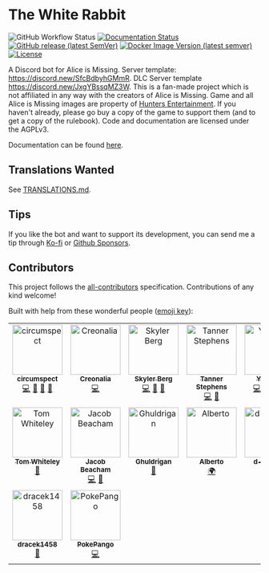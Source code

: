 # The White Rabbit

![GitHub Workflow Status](https://img.shields.io/github/actions/workflow/status/circumspect/White-Rabbit/login-test.yml?branch=main)
[![Documentation Status](https://readthedocs.org/projects/white-rabbit/badge/?version=latest)](https://white-rabbit.readthedocs.io/en/latest/?badge=latest)
[![GitHub release (latest SemVer)](https://img.shields.io/github/v/release/circumspect/White-Rabbit)](https://github.com/circumspect/White-Rabbit/releases)
[![Docker Image Version (latest semver)](https://img.shields.io/docker/v/circumspect/white-rabbit?label=Docker%20Hub)](https://hub.docker.com/r/circumspect/white-rabbit)
[![License](https://img.shields.io/github/license/circumspect/White-Rabbit)](https://github.com/circumspect/White-Rabbit/blob/main/LICENSE)

A Discord bot for Alice is Missing. Server template: <https://discord.new/SfcBdbyhGMmR>.
DLC Server template <https://discord.new/JxgYBssqMZ3W>.
This is a fan-made project which is not affiliated in any way with the creators of Alice is Missing.
Game and all Alice is Missing images are property of
[Hunters Entertainment](https://www.huntersentertainment.com/alice-is-missing).
If you haven't already, please go buy a copy of the game to support them (and
to get a copy of the rulebook). Code and documentation are licensed under the
AGPLv3.

Documentation can be found [here](https://white-rabbit.readthedocs.io/).

## Translations Wanted

See [TRANSLATIONS.md](https://github.com/circumspect/White-Rabbit/blob/main/TRANSLATIONS.md).

## Tips

If you like the bot and want to support its development, you can send me a tip
through [Ko-fi](https://ko-fi.com/circumspect) or
[Github Sponsors](https://github.com/sponsors/circumspect).

## Contributors

This project follows the [all-contributors](https://github.com/all-contributors/all-contributors)
specification. Contributions of any kind welcome!

Built with help from these wonderful people ([emoji key](https://allcontributors.org/docs/en/emoji-key)):

<!-- ALL-CONTRIBUTORS-LIST:START - Do not remove or modify this section -->
<!-- prettier-ignore-start -->
<!-- markdownlint-disable -->
<table>
  <tbody>
    <tr>
      <td align="center" valign="top" width="14.28%"><a href="https://github.com/circumspect"><img src="https://avatars.githubusercontent.com/u/40770208?v=4?s=100" width="100px;" alt="circumspect"/><br /><sub><b>circumspect</b></sub></a><br /><a href="https://github.com/circumspect/White-Rabbit/commits?author=circumspect" title="Code">💻</a> <a href="https://github.com/circumspect/White-Rabbit/commits?author=circumspect" title="Documentation">📖</a> <a href="#design-circumspect" title="Design">🎨</a> <a href="#maintenance-circumspect" title="Maintenance">🚧</a></td>
      <td align="center" valign="top" width="14.28%"><a href="https://github.com/Creonalia"><img src="https://avatars.githubusercontent.com/u/52385967?v=4?s=100" width="100px;" alt="Creonalia"/><br /><sub><b>Creonalia</b></sub></a><br /><a href="https://github.com/circumspect/White-Rabbit/commits?author=Creonalia" title="Code">💻</a></td>
      <td align="center" valign="top" width="14.28%"><a href="http://skylerberg.com"><img src="https://avatars.githubusercontent.com/u/4156131?v=4?s=100" width="100px;" alt="Skyler Berg"/><br /><sub><b>Skyler Berg</b></sub></a><br /><a href="https://github.com/circumspect/White-Rabbit/commits?author=skylerberg" title="Code">💻</a> <a href="https://github.com/circumspect/White-Rabbit/commits?author=skylerberg" title="Documentation">📖</a> <a href="https://github.com/circumspect/White-Rabbit/issues?q=author%3Askylerberg" title="Bug reports">🐛</a></td>
      <td align="center" valign="top" width="14.28%"><a href="http://0x99.net"><img src="https://avatars.githubusercontent.com/u/8868033?v=4?s=100" width="100px;" alt="Tanner Stephens"/><br /><sub><b>Tanner Stephens</b></sub></a><br /><a href="https://github.com/circumspect/White-Rabbit/commits?author=tannerstephens" title="Code">💻</a> <a href="https://github.com/circumspect/White-Rabbit/commits?author=tannerstephens" title="Documentation">📖</a></td>
      <td align="center" valign="top" width="14.28%"><a href="https://github.com/Ylkhana"><img src="https://avatars.githubusercontent.com/u/48254532?v=4?s=100" width="100px;" alt="Ylkhana"/><br /><sub><b>Ylkhana</b></sub></a><br /><a href="https://github.com/circumspect/White-Rabbit/commits?author=Ylkhana" title="Code">💻</a> <a href="#translation-Ylkhana" title="Translation">🌍</a> <a href="https://github.com/circumspect/White-Rabbit/issues?q=author%3AYlkhana" title="Bug reports">🐛</a> <a href="#design-Ylkhana" title="Design">🎨</a></td>
      <td align="center" valign="top" width="14.28%"><a href="https://github.com/theo-ardouin"><img src="https://avatars.githubusercontent.com/u/13322753?v=4?s=100" width="100px;" alt="Théo Ardouin"/><br /><sub><b>Théo Ardouin</b></sub></a><br /><a href="https://github.com/circumspect/White-Rabbit/commits?author=theo-ardouin" title="Code">💻</a> <a href="https://github.com/circumspect/White-Rabbit/issues?q=author%3Atheo-ardouin" title="Bug reports">🐛</a></td>
      <td align="center" valign="top" width="14.28%"><a href="https://loh.re"><img src="https://avatars.githubusercontent.com/u/5897819?v=4?s=100" width="100px;" alt="Hati"/><br /><sub><b>Hati</b></sub></a><br /><a href="#translation-Gabbalo" title="Translation">🌍</a> <a href="#userTesting-Gabbalo" title="User Testing">📓</a> <a href="https://github.com/circumspect/White-Rabbit/issues?q=author%3AGabbalo" title="Bug reports">🐛</a></td>
    </tr>
    <tr>
      <td align="center" valign="top" width="14.28%"><a href="https://github.com/Zanaku"><img src="https://avatars.githubusercontent.com/u/1145197?v=4?s=100" width="100px;" alt="Tom Whiteley"/><br /><sub><b>Tom Whiteley</b></sub></a><br /><a href="https://github.com/circumspect/White-Rabbit/issues?q=author%3AZanaku" title="Bug reports">🐛</a></td>
      <td align="center" valign="top" width="14.28%"><a href="http://pipejakob.com"><img src="https://avatars.githubusercontent.com/u/1605981?v=4?s=100" width="100px;" alt="Jacob Beacham"/><br /><sub><b>Jacob Beacham</b></sub></a><br /><a href="https://github.com/circumspect/White-Rabbit/commits?author=pipejakob" title="Code">💻</a> <a href="https://github.com/circumspect/White-Rabbit/issues?q=author%3Apipejakob" title="Bug reports">🐛</a></td>
      <td align="center" valign="top" width="14.28%"><a href="https://github.com/Ghuldrigan"><img src="https://avatars.githubusercontent.com/u/28635092?v=4?s=100" width="100px;" alt="Ghuldrigan"/><br /><sub><b>Ghuldrigan</b></sub></a><br /><a href="https://github.com/circumspect/White-Rabbit/issues?q=author%3AGhuldrigan" title="Bug reports">🐛</a></td>
      <td align="center" valign="top" width="14.28%"><a href="http://www.nousefornames.it"><img src="https://avatars.githubusercontent.com/u/210835?v=4?s=100" width="100px;" alt="Alberto"/><br /><sub><b>Alberto</b></sub></a><br /><a href="#translation-wishmerhill" title="Translation">🌍</a></td>
      <td align="center" valign="top" width="14.28%"><a href="https://github.com/d-beezee"><img src="https://avatars.githubusercontent.com/u/59012086?v=4?s=100" width="100px;" alt="d-beezee"/><br /><sub><b>d-beezee</b></sub></a><br /><a href="#translation-d-beezee" title="Translation">🌍</a></td>
      <td align="center" valign="top" width="14.28%"><a href="https://github.com/Leujii"><img src="https://avatars.githubusercontent.com/u/126162473?v=4?s=100" width="100px;" alt="Leujii"/><br /><sub><b>Leujii</b></sub></a><br /><a href="https://github.com/circumspect/White-Rabbit/issues?q=author%3ALeujii" title="Bug reports">🐛</a></td>
      <td align="center" valign="top" width="14.28%"><a href="https://github.com/Sinesthesyc"><img src="https://avatars.githubusercontent.com/u/126390834?v=4?s=100" width="100px;" alt="Sinesthesyc"/><br /><sub><b>Sinesthesyc</b></sub></a><br /><a href="#translation-Sinesthesyc" title="Translation">🌍</a></td>
    </tr>
    <tr>
      <td align="center" valign="top" width="14.28%"><a href="https://github.com/dracek1458"><img src="https://avatars.githubusercontent.com/u/32167387?v=4?s=100" width="100px;" alt="dracek1458"/><br /><sub><b>dracek1458</b></sub></a><br /><a href="https://github.com/circumspect/White-Rabbit/issues?q=author%3Adracek1458" title="Bug reports">🐛</a></td>
      <td align="center" valign="top" width="14.28%"><a href="https://github.com/PokePango"><img src="https://avatars.githubusercontent.com/u/34710204?v=4?s=100" width="100px;" alt="PokePango"/><br /><sub><b>PokePango</b></sub></a><br /><a href="https://github.com/circumspect/White-Rabbit/commits?author=PokePango" title="Code">💻</a></td>
    </tr>
  </tbody>
</table>

<!-- markdownlint-restore -->
<!-- prettier-ignore-end -->

<!-- ALL-CONTRIBUTORS-LIST:END -->
